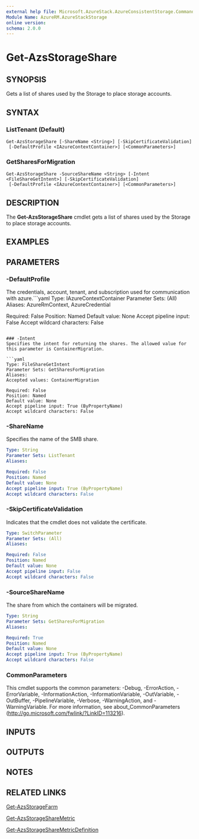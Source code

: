 ```yaml
---
external help file: Microsoft.AzureStack.AzureConsistentStorage.Commands.dll-Help.xml
Module Name: AzureRM.AzureStackStorage
online version: 
schema: 2.0.0
---
```


# Get-AzsStorageShare

## SYNOPSIS
Gets a list of shares used by the Storage to place storage accounts.

## SYNTAX

### ListTenant (Default)
```
Get-AzsStorageShare [-ShareName <String>] [-SkipCertificateValidation]
 [-DefaultProfile <IAzureContextContainer>] [<CommonParameters>]
```

### GetSharesForMigration
```
Get-AzsStorageShare -SourceShareName <String> [-Intent <FileShareGetIntent>] [-SkipCertificateValidation]
 [-DefaultProfile <IAzureContextContainer>] [<CommonParameters>]
```

## DESCRIPTION
The **Get-AzsStorageShare** cmdlet gets a list of shares used by the Storage to place storage accounts.

## EXAMPLES

## PARAMETERS

### -DefaultProfile
The credentials, account, tenant, and subscription used for communication with azure.```yaml
Type: IAzureContextContainer
Parameter Sets: (All)
Aliases: AzureRmContext, AzureCredential

Required: False
Position: Named
Default value: None
Accept pipeline input: False
Accept wildcard characters: False
```

### -Intent
Specifies the intent for returning the shares. The allowed value for this parameter is ContainerMigration.  

```yaml
Type: FileShareGetIntent
Parameter Sets: GetSharesForMigration
Aliases: 
Accepted values: ContainerMigration

Required: False
Position: Named
Default value: None
Accept pipeline input: True (ByPropertyName)
Accept wildcard characters: False
```

### -ShareName
Specifies the name of the SMB share.

```yaml
Type: String
Parameter Sets: ListTenant
Aliases: 

Required: False
Position: Named
Default value: None
Accept pipeline input: True (ByPropertyName)
Accept wildcard characters: False
```

### -SkipCertificateValidation
Indicates that the cmdlet does not validate the certificate.

```yaml
Type: SwitchParameter
Parameter Sets: (All)
Aliases: 

Required: False
Position: Named
Default value: None
Accept pipeline input: False
Accept wildcard characters: False
```

### -SourceShareName
The share from which the containers will be migrated.

```yaml
Type: String
Parameter Sets: GetSharesForMigration
Aliases: 

Required: True
Position: Named
Default value: None
Accept pipeline input: True (ByPropertyName)
Accept wildcard characters: False
```

### CommonParameters
This cmdlet supports the common parameters: -Debug, -ErrorAction, -ErrorVariable, -InformationAction, -InformationVariable, -OutVariable, -OutBuffer, -PipelineVariable, -Verbose, -WarningAction, and -WarningVariable. For more information, see about_CommonParameters (http://go.microsoft.com/fwlink/?LinkID=113216).

## INPUTS

## OUTPUTS

## NOTES

## RELATED LINKS

[Get-AzsStorageFarm](./Get-AzsStorageFarm.md)

[Get-AzsStorageShareMetric](./Get-AzsStorageShareMetric.md)

[Get-AzsStorageShareMetricDefinition](./Get-AzsStorageShareMetricDefinition.md)

